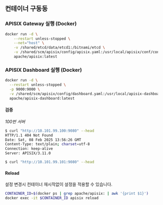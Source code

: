
## 컨테이너 구동동

### APISIX Gateway 실행 (Docker)


```bash
docker run -d \
    --restart unless-stopped \
    --net="host" \
    -v /shared/etcd/data/etcd1:/bitnami/etcd \
    -v /shared/scm/apisix/config/apisix.yaml:/usr/local/apisix/conf/config.yaml \
    apache/apisix:latest
```

### APISIX Dashboard 실행 (Docker)

```bash
docker run -d \
  --restart unless-stopped \
  -p 9000:9000 \
  -v /shared/scm/apisix/config/dashboard.yaml:/usr/local/apisix-dashboard/conf/conf.yaml \
  apache/apisix-dashboard:latest
```

#### 검증

*100번 서버*
```bash
$ curl "http://10.101.99.100:9080" --head
HTTP/1.1 404 Not Found
Date: Sat, 08 Feb 2025 13:56:26 GMT
Content-Type: text/plain; charset=utf-8
Connection: keep-alive
Server: APISIX/3.11.0

$ curl "http://10.101.99.101:9080" --head
```

#### Reload
설정 변경시 컨테이너 재시작없이 설정을 적용할 수 있습니다.

```bash
CONTAINER_ID=$(docker ps | grep apache/apisix: | awk '{print $1}')
docker exec -it $CONTAINER_ID apisix reload
```